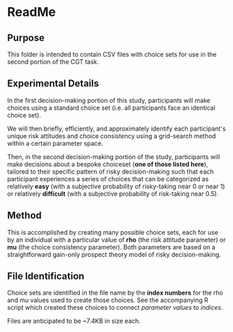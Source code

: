 # ReadMe

## Purpose
This folder is intended to contain CSV files with choice sets for use in the second portion of the CGT task.

## Experimental Details
In the first decision-making portion of this study, participants will make choices using a standard choice set (i.e. all participants face an identical choice set).

We will then briefly, efficiently, and approximately identify each participant's unique risk attitudes and choice consistency using a grid-search method within a certain parameter space.

Then, in the second decision-making portion of the study, participants will make decisions about a bespoke choiceset (**one of those listed here**), tailored to their specific pattern of risky decision-making such that each participant experiences a series of choices that can be categorized as relatively **easy** (with a subjective probability of risky-taking near 0 or near 1) or relatively **difficult** (with a subjective probability of risk-taking near 0.5).

## Method
This is accomplished by creating many possible choice sets, each for use by an individual with a particular value of **rho** (the risk attitude parameter) or **mu** (the choice consistency parameter). Both parameters are based on a straightforward gain-only prospect theory model of risky decision-making.

## File Identification
Choice sets are identified in the file name by the **index numbers** for the rho and mu values used to create those choices. See the accompanying R script which created these choices to connect _parameter values_ to _indices_.

Files are anticipated to be ~7.4KB in size each. 
